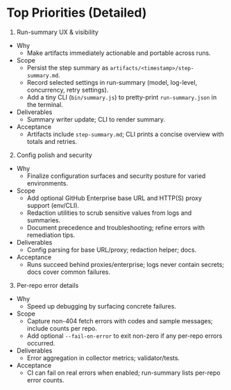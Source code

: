 # Top Priorities (Detailed)

1) Run-summary UX & visibility
- Why
  - Make artifacts immediately actionable and portable across runs.
- Scope
  - Persist the step summary as `artifacts/<timestamp>/step-summary.md`.
  - Record selected settings in run-summary (model, log-level, concurrency, retry settings).
  - Add a tiny CLI (`bin/summary.js`) to pretty-print `run-summary.json` in the terminal.
- Deliverables
  - Summary writer update; CLI to render summary.
- Acceptance
  - Artifacts include `step-summary.md`; CLI prints a concise overview with totals and retries.

2) Config polish and security
- Why
  - Finalize configuration surfaces and security posture for varied environments.
- Scope
  - Add optional GitHub Enterprise base URL and HTTP(S) proxy support (env/CLI).
  - Redaction utilities to scrub sensitive values from logs and summaries.
  - Document precedence and troubleshooting; refine errors with remediation tips.
- Deliverables
  - Config parsing for base URL/proxy; redaction helper; docs.
- Acceptance
  - Runs succeed behind proxies/enterprise; logs never contain secrets; docs cover common failures.

3) Per-repo error details
- Why
  - Speed up debugging by surfacing concrete failures.
- Scope
  - Capture non-404 fetch errors with codes and sample messages; include counts per repo.
  - Add optional `--fail-on-error` to exit non-zero if any per-repo errors occurred.
- Deliverables
  - Error aggregation in collector metrics; validator/tests.
- Acceptance
  - CI can fail on real errors when enabled; run-summary lists per-repo error counts.

